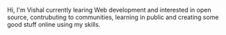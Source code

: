 Hi, I'm Vishal currently learing Web development and interested in open source, contrubuting to communities, learning in public and creating some good stuff online using my skills.
